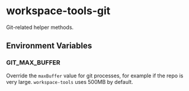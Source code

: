 # workspace-tools-git

Git-related helper methods.

## Environment Variables

### GIT_MAX_BUFFER

Override the `maxBuffer` value for git processes, for example if the repo is very large. `workspace-tools` uses 500MB by default.
